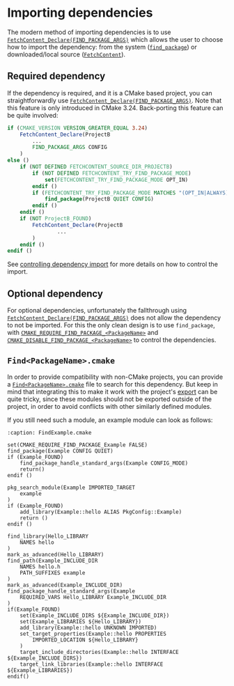 # Importing dependencies

The modern method of importing dependencies is to use
[`FetchContent_Declare(FIND_PACKAGE_ARGS)`] which allows the user to choose how
to import the dependency: from the system ([`find_package`]) or downloaded/local
source ([`FetchContent`]).

## Required dependency

If the dependency is required, and it is a CMake based project, you can
straightforwardly use [`FetchContent_Declare(FIND_PACKAGE_ARGS)`]. Note that
this feature is only introduced in CMake 3.24. Back-porting this feature can be
quite involved:
```cmake
if (CMAKE_VERSION VERSION_GREATER_EQUAL 3.24)
    FetchContent_Declare(ProjectB
        ...
        FIND_PACKAGE_ARGS CONFIG
    )
else ()
    if (NOT DEFINED FETCHCONTENT_SOURCE_DIR_PROJECTB)
        if (NOT DEFINED FETCHCONTENT_TRY_FIND_PACKAGE_MODE)
            set(FETCHCONTENT_TRY_FIND_PACKAGE_MODE OPT_IN)
        endif ()
        if (FETCHCONTENT_TRY_FIND_PACKAGE_MODE MATCHES "(OPT_IN|ALWAYS)")
            find_package(ProjectB QUIET CONFIG)
        endif ()
    endif ()
    if (NOT ProjectB_FOUND)
        FetchContent_Declare(ProjectB
                ...
        )
    endif ()
endif ()
```

See [controlling dependency import] for more details on how to control the
import.

## Optional dependency

For optional dependencies, unfortunately the fallthrough using
[`FetchContent_Declare(FIND_PACKAGE_ARGS)`] does not allow the dependency to not
be imported. For this the only clean design is to use `find_package`, with
[`CMAKE_REQUIRE_FIND_PACKAGE_<PackageName>`] and
[`CMAKE_DISABLE_FIND_PACKAGE_<PackageName>`] to control the dependencies.

## `Find<PackageName>.cmake`

In order to provide compatibility with non-CMake projects, you can provide a
[`Find<PackageName>.cmake`] file to search for this dependency. But keep in mind
that integrating this to make it work with the project's [export] can be quite
tricky, since these modules should not be exported outside of the project, in
order to avoid conflicts with other similarly defined modules.

If you still need such a module, an example module can look as follows:

```{code-block} cmake
:caption: FindExample.cmake

set(CMAKE_REQUIRE_FIND_PACKAGE_Example FALSE)
find_package(Example CONFIG QUIET)
if (Example_FOUND)
    find_package_handle_standard_args(Example CONFIG_MODE)
    return()
endif ()

pkg_search_module(Example IMPORTED_TARGET
    example
)
if (Example_FOUND)
    add_library(Example::hello ALIAS PkgConfig::Example)
    return ()
endif ()

find_library(Hello_LIBRARY
    NAMES hello
)
mark_as_advanced(Hello_LIBRARY)
find_path(Example_INCLUDE_DIR
    NAMES hello.h
    PATH_SUFFIXES example
)
mark_as_advanced(Example_INCLUDE_DIR)
find_package_handle_standard_args(Example
    REQUIRED_VARS Hello_LIBRARY Example_INCLUDE_DIR
)
if(Example_FOUND)
    set(Example_INCLUDE_DIRS ${Example_INCLUDE_DIR})
    set(Example_LIBRARIES ${Hello_LIBRARY})
    add_library(Example::hello UNKNOWN IMPORTED)
    set_target_properties(Example::hello PROPERTIES
        IMPORTED_LOCATION ${Hello_LIBRARY}
    )
    target_include_directories(Example::hello INTERFACE ${Example_INCLUDE_DIRS})
    target_link_libraries(Example::hello INTERFACE ${Example_LIBRARIES})
endif()
```

[controlling dependency import]: #dependency-import-options
[export]: export.md

[`FetchContent_Declare(FIND_PACKAGE_ARGS)`]: inv:cmake:std:label#fetchcontent-find_package-integration-examples
[`find_package`]: inv:cmake:cmake:command#command:find_package
[`FetchContent`]: inv:cmake:cmake:module#module:FetchContent
[`CMAKE_REQUIRE_FIND_PACKAGE_<PackageName>`]: inv:cmake:cmake:variable#variable:CMAKE_REQUIRE_FIND_PACKAGE_<PackageName>
[`CMAKE_DISABLE_FIND_PACKAGE_<PackageName>`]: inv:cmake:cmake:variable#variable:CMAKE_DISABLE_FIND_PACKAGE_<PackageName>
[`Find<PackageName>.cmake`]: <inv:cmake:std:label#find modules>
